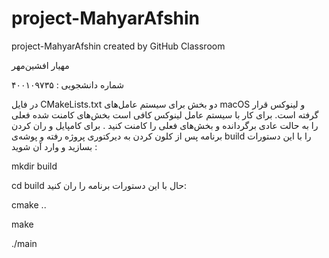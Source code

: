 # project-MahyarAfshin
project-MahyarAfshin created by GitHub Classroom

مهیار افشین‌مهر

شماره دانشجویی : ۴۰۰۱۰۹۷۳۵

در فایل CMakeLists.txt دو بخش برای سیستم عامل‌های macOS و لینوکس قرار گرفته است. برای کار با سیستم عامل لینوکس کافی است بخش‌های کامنت شده فعلی را به حالت عادی برگردانده و بخش‌های فعلی را کامنت کنید . 
برای کامپایل و ران کردن برنامه پس از کلون کردن به دیرکتوری پروژه رفته و پوشه‌ی build را با این دستورات بسازید و وارد آن شوید :

mkdir build

cd build
حال با این دستورات برنامه را ران کنید: 

cmake ..

make

./main

